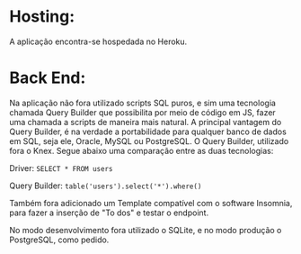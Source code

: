 # Hosting:
A aplicação encontra-se hospedada no Heroku.


# Back End:
Na aplicação não fora utilizado scripts SQL puros, e sim uma tecnologia chamada Query Builder que possibilita por meio de código em JS, fazer uma chamada a scripts de maneira mais natural. A principal vantagem do Query Builder, é na verdade a portabilidade para qualquer banco de dados em SQL, seja ele, Oracle, MySQL ou PostgreSQL. O Query Builder, utilizado fora o Knex.  Segue abaixo uma comparação entre as duas tecnologias:

Driver: `SELECT * FROM users`

Query Builder: `table('users').select('*').where()`


Também fora adicionado um Template compatível com o software Insomnia, para fazer a inserção de "To dos" e testar o endpoint. 



No modo desenvolvimento  fora utilizado o SQLite, e no modo produção  o PostgreSQL, como pedido.






